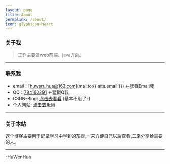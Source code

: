 ```yaml
---
layout: page
title: About
permalink: /about/
icon: glyphicon-heart
---
```


### 关于我

> 工作主要做web前端、java方向。

---

### 联系我

* email：[huwen_hua@163.com](mailto:{{ site.email }}) ←猛戳Email我
* QQ：[794160291](http://sighttp.qq.com/msgrd?v=1&uin=794160291) ←猛戳Q我
* CSDN-Blog: [点击去看看](http://blog.huwenhua.net) (基本不用了-)
* 个人网站: [点击去瞅瞅](http://www.huwenhua.net)

---

### 关于本站   

这个博客主要用于记录学习中学到的东西,一来方便自己以后查看,二来分享给需要的人。 

---

-HuWenHua